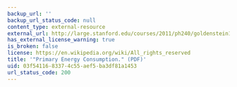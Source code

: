 ```yaml
---
backup_url: ''
backup_url_status_code: null
content_type: external-resource
external_url: http://large.stanford.edu/courses/2011/ph240/goldenstein1/docs/bp2011.pdf
has_external_license_warning: true
is_broken: false
license: https://en.wikipedia.org/wiki/All_rights_reserved
title: '"Primary Energy Consumption." (PDF)'
uid: 03f54116-8337-4c55-aef5-ba3df81a1453
url_status_code: 200
---
```

